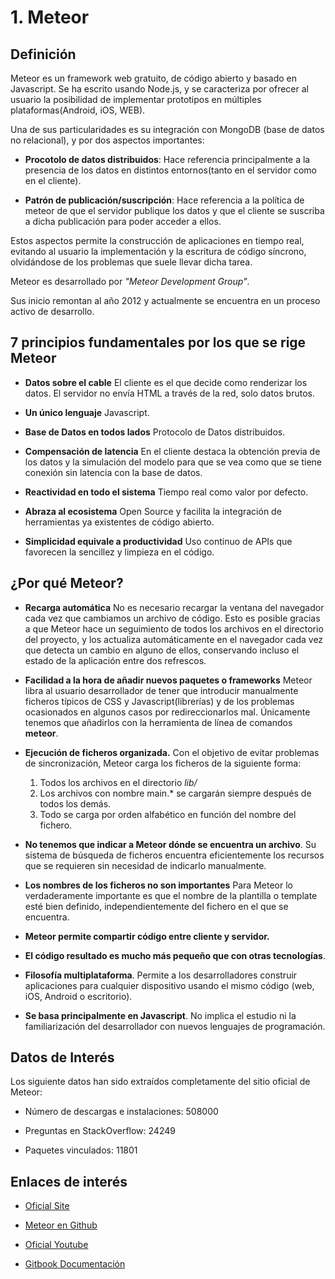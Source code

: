 # 1. Meteor

## Definición
Meteor es un framework web gratuito, de código abierto y basado en Javascript. Se ha escrito usando Node.js, y se caracteriza por ofrecer al usuario la posibilidad de implementar prototipos en múltiples plataformas(Android, iOS, WEB).

Una de sus particularidades es su integración con MongoDB (base de datos no relacional), y por dos aspectos importantes:

- **Procotolo de datos distribuidos**: Hace referencia principalmente a la presencia de los datos en distintos entornos(tanto en el servidor como en el cliente).

- **Patrón de publicación/suscripción**: Hace referencia a la política de meteor de que el servidor publique los datos y que el cliente se suscriba a dicha publicación para poder acceder a ellos.

Estos aspectos permite la construcción de aplicaciones en tiempo real, evitando al usuario la implementación y la escritura de código síncrono, olvidándose de los problemas que suele llevar dicha tarea.

Meteor es desarrollado por *"Meteor Development Group"*.

Sus inicio remontan al año 2012 y actualmente se encuentra en un proceso activo de desarrollo.

## 7 principios fundamentales por los que se rige Meteor

- **Datos sobre el cable**
El cliente es el que decide como renderizar los datos. El servidor no envía HTML a través de la red, solo datos brutos.

- **Un único lenguaje**
Javascript.

- **Base de Datos en todos lados**
Protocolo de Datos distribuidos.

- **Compensación de latencia**
En el cliente destaca la obtención previa de los datos y la simulación del modelo para que se vea como que se tiene conexión sin latencia con la base de datos.

- **Reactividad en todo el sistema**
Tiempo real como valor por defecto.

- **Abraza al ecosistema**
Open Source y facilita la integración de herramientas ya existentes de código abierto.

- **Simplicidad equivale a productividad**
Uso continuo de APIs que favorecen la sencillez y limpieza en el código.

## ¿Por qué Meteor?

- **Recarga automática**
No es necesario recargar la ventana del navegador cada vez que cambiamos un archivo de código.
Esto es posible gracias a que Meteor hace un seguimiento de todos los archivos en el directorio del proyecto, y los actualiza automáticamente en el navegador cada vez que detecta un cambio en alguno de ellos, conservando incluso el estado de la aplicación entre dos refrescos.

- **Facilidad a la hora de añadir nuevos paquetes o frameworks**
Meteor libra al usuario desarrollador de tener que introducir manualmente ficheros típicos de CSS y Javascript(librerías) y de los problemas ocasionados en algunos casos por redireccionarlos mal. Únicamente tenemos que añadirlos con la herramienta de línea de comandos **meteor**.

- **Ejecución de ficheros organizada.**
Con el objetivo de evitar problemas de sincronización, Meteor carga los ficheros de la siguiente forma:
    1.  Todos los archivos en el directorio *lib/*
    2.  Los archivos con nombre main.* se cargarán siempre después de todos los demás.
    3.  Todo se carga por orden alfabético en función del nombre del fichero.

- **No tenemos que indicar a Meteor dónde se encuentra un archivo**.
Su sistema de búsqueda de ficheros encuentra eficientemente los recursos que se requieren sin necesidad de indicarlo manualmente.

- **Los nombres de los ficheros no son importantes**
Para Meteor lo verdaderamente importante es que el nombre de la plantilla o template esté bien definido, independientemente del fichero en el que se encuentra.

- **Meteor permite compartir código entre cliente y servidor.**

- **El código resultado es mucho más pequeño que con otras tecnologías**.

- **Filosofía multiplataforma**. Permite a los desarrolladores construir aplicaciones para cualquier dispositivo usando el mismo código (web, iOS, Android o escritorio).

- **Se basa principalmente en Javascript**. No implica el estudio ni la familiarización del desarrollador con nuevos lenguajes de programación.

## Datos de Interés

Los siguiente datos han sido extraídos completamente del sitio oficial de Meteor:

- Número de descargas e instalaciones: 508000

- Preguntas en StackOverflow: 24249

- Paquetes vinculados: 11801

## Enlaces de interés

- [Oficial Site](https://www.meteor.com/)

- [Meteor en Github](https://github.com/meteor/meteor)

- [Oficial Youtube](https://www.youtube.com/user/MeteorVideos)

- [Gitbook Documentación](https://gotrecillo.gitbooks.io/meteordocumentation/content/)
